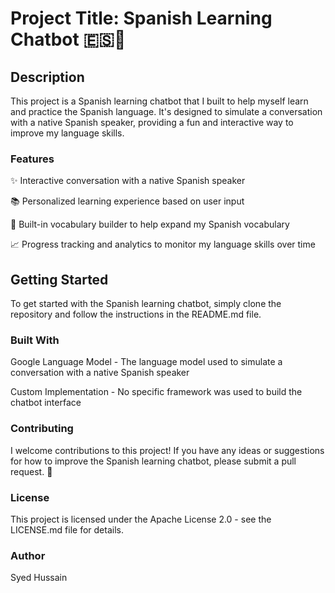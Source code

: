 # Project Title: Spanish Learning Chatbot 🇪🇸🤖
## Description
This project is a Spanish learning chatbot that I built to help myself learn and practice the Spanish language. It's designed to simulate a conversation with a native Spanish speaker, providing a fun and interactive way to improve my language skills.

### Features
✨ Interactive conversation with a native Spanish speaker

📚 Personalized learning experience based on user input

📝 Built-in vocabulary builder to help expand my Spanish vocabulary

📈 Progress tracking and analytics to monitor my language skills over time

## Getting Started
To get started with the Spanish learning chatbot, simply clone the repository and follow the instructions in the README.md file.

### Built With
Google Language Model - The language model used to simulate a conversation with a native Spanish speaker

Custom Implementation - No specific framework was used to build the chatbot interface

### Contributing
I welcome contributions to this project! If you have any ideas or suggestions for how to improve the Spanish learning chatbot, please submit a pull request. 🙌

### License
This project is licensed under the Apache License 2.0 - see the LICENSE.md file for details.

### Author
Syed Hussain 

